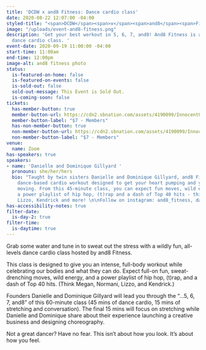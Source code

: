 ```yaml
---
title: 'DCDW x and8 Fitness: Dance cardio class'
date: 2020-08-22 12:07:00 -04:00
styled-title: "<span>DCDW</span><span>x</span><span>and8</span><span>Fitness:</span><span>Dance</span><span>cardio</span><span>class</span>"
image: "/uploads/event-and8-fitness.png"
description: 'Get your best workout in 5, 6, 7, and8! And8 Fitness is a 45-minute
  dance cardio class. '
event-date: 2020-09-19 11:00:00 -04:00
start-time: 11:00am
end-time: 12:00pm
image-alt: and8 fitness photo
status:
  is-featured-on-home: false
  is-featured-on-events: false
  is-sold-out: false
  sold-out-message: This Event is Sold Out.
  is-coming-soon: false
tickets:
  has-member-button: true
  member-button-url: https://cdn2.sbnation.com/assets/4190099/InnocentOddballBeaver.gif
  member-button-label: "$7 - Members"
  has-non-member-button: true
  non-member-button-url: https://cdn2.sbnation.com/assets/4190099/InnocentOddballBeaver.gif
  non-member-button-label: "$7 - Members"
venue:
  name: Zoom
has-speakers: true
speakers:
- name: 'Danielle and Dominique Gillyard '
  pronouns: she/her/hers
  bio: "Taught by twin sisters Danielle and Dominique Gillyard, and8 Fitness is a
    dance-based cardio workout designed to get your heart pumping and your whole body
    moving. From this 45-minute class, you can expect fun moves, wild energy, and
    a power playlist of hip hop, (t)rap and a dash of Top 40 hits - think Megan, Normani,
    Lizzo, Kendrick and more! \n\nFollow on instagram: and8_fitness, dani_gilly, dom_monetg"
has-accessibility-notes: true
filter-date:
  is-day-2: true
filter-time:
  is-daytime: true
---
```


Grab some water and tune in to sweat out the stress with a wildly fun, all-levels dance cardio class hosted by and8 Fitness.

This class is designed to give you an intense, full-body workout while celebrating our bodies and what they can do. Expect full-on fun, sweat-drenching moves, wild energy, and a power playlist of hip hop, (t)rap, and a dash of Top 40 hits. (Think Megan, Normani, Lizzo, and Kendrick.)

Founders Danielle and Dominique Gillyard will lead you through the “...5, 6, 7, and8” of this 60-minute class (45 mins of dance cardio, 15 mins of stretching and conversation). The final 15 mins will focus on stretching while Danielle and Dominique share about their experience launching a creative business and designing choreography.

Not a great dancer? Have no fear. This isn’t about how you look. It’s about how you feel.